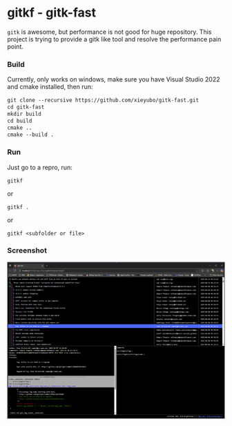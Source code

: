 gitkf - gitk-fast
==

`gitk` is awesome, but performance is not good for huge repository. This project is trying to provide a gitk like tool and resolve the performance pain point.

### Build

Currently, only works on windows, make sure you have Visual Studio 2022 and cmake installed, then run:

    git clone --recursive https://github.com/xieyubo/gitk-fast.git
    cd gitk-fast
    mkdir build
    cd build
    cmake ..
    cmake --build .

### Run

Just go to a repro, run:

    gitkf

or

    gitkf .

or

    gitkf <subfolder or file>

### Screenshot

![](screenshot/screenshot-1.png)